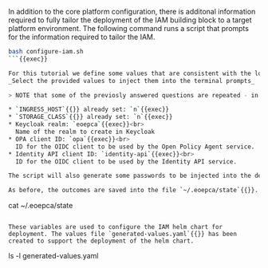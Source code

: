 In addition to the core platform configuration, there is additonal information required to fully tailor the deployment of the IAM building block to a target platform environment. The following command runs a script that prompts for the information required to tailor the IAM.

```bash
bash configure-iam.sh
```{{exec}}

For this tutorial we define some values that are consistent with the local tutorial environment:<br>
_Select the provided values to inject them into the terminal prompts_

> NOTE that some of the previosly answered questions are repeated - in which case the existing value can be accepted.

* `INGRESS_HOST`{{}} already set: `n`{{exec}}
* `STORAGE_CLASS`{{}} already set: `n`{{exec}}
* Keycloak realm: `eoepca`{{exec}}<br>
  Name of the realm to create in Keycloak
* OPA client ID: `opa`{{exec}}<br>
  ID for the OIDC client to be used by the Open Policy Agent service.
* Identity API client ID: `identity-api`{{exec}}<br>
  ID for the OIDC client to be used by the Identity API service.

The script will also generate some passwords to be injected into the deployment.

As before, the outcomes are saved into the file `~/.eoepca/state`{{}}.

```
cat ~/.eoepca/state
```{{exec}}

These variables are used to configure the IAM helm chart for deployment. The values file `generated-values.yaml`{{}} has been created to support the deployment of the helm chart.

```
ls -l generated-values.yaml
```{{exec}}
